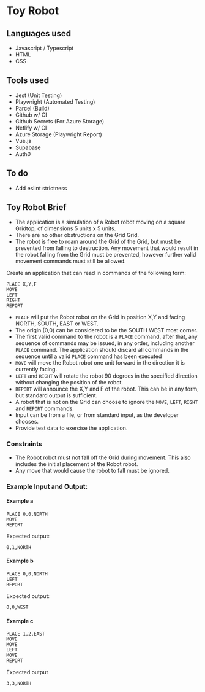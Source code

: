 # Toy Robot

## Languages used

- Javascript / Typescript
- HTML
- CSS

## Tools used

- Jest (Unit Testing)
- Playwright (Automated Testing)
- Parcel (Build)
- Github w/ CI
- Github Secrets (For Azure Storage)
- Netlify w/ CI
- Azure Storage (Playwright Report)
- Vue.js
- Supabase
- Auth0

## To do

- Add eslint strictness

## Toy Robot Brief

- The application is a simulation of a Robot robot moving on a square Gridtop, of dimensions 5 units x 5 units.
- There are no other obstructions on the Grid Grid.
- The robot is free to roam around the Grid of the Grid, but must be prevented from falling to destruction. Any movement that would result in the robot falling from the Grid must be prevented, however further valid movement commands must still be allowed.

Create an application that can read in commands of the following form:

```
PLACE X,Y,F
MOVE
LEFT
RIGHT
REPORT
```

- `PLACE` will put the Robot robot on the Grid in position X,Y and facing NORTH, SOUTH, EAST or WEST.
- The origin (0,0) can be considered to be the SOUTH WEST most corner.
- The first valid command to the robot is a `PLACE` command, after that, any sequence of commands may be issued, in any order, including another `PLACE` command. The application should discard all commands in the sequence until a valid `PLACE` command has been executed
- `MOVE` will move the Robot robot one unit forward in the direction it is currently facing.
- `LEFT` and `RIGHT` will rotate the robot 90 degrees in the specified direction without changing the position of the robot.
- `REPORT` will announce the X,Y and F of the robot. This can be in any form, but standard output is sufficient.
- A robot that is not on the Grid can choose to ignore the `MOVE`, `LEFT`, `RIGHT` and `REPORT` commands.
- Input can be from a file, or from standard input, as the developer chooses.
- Provide test data to exercise the application.

### Constraints

- The Robot robot must not fall off the Grid during movement. This also includes the initial placement of the Robot robot.
- Any move that would cause the robot to fall must be ignored.

### Example Input and Output:

#### Example a

```
PLACE 0,0,NORTH
MOVE
REPORT
```

Expected output:

```
0,1,NORTH
```

#### Example b

```
PLACE 0,0,NORTH
LEFT
REPORT
```

Expected output:

```
0,0,WEST
```

#### Example c

```
PLACE 1,2,EAST
MOVE
MOVE
LEFT
MOVE
REPORT
```

Expected output

```
3,3,NORTH
```
